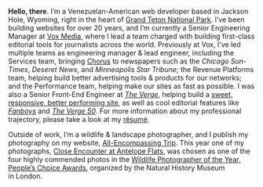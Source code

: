 **Hello, there**. I’m a Venezuelan-American web developer based in Jackson Hole, Wyoming, right in the heart of [Grand Teton National Park](https://www.allencompassingtrip.com/tagged/grand-teton-national-park). I’ve been building websites for over 20 years, and I’m currently a Senior Engineering Manager at [Vox Media](https://www.voxmedia.com), where I lead a team charged with building first-class editorial tools for journalists across the world. Previously at Vox, I’ve led multiple teams as engineering manager & lead engineer, including the Services team, bringing [Chorus](https://getchorus.voxmedia.com/) to newspapers such as the _Chicago Sun-Times_, _Deseret News_, and _Minneapolis Star Tribune_; the Revenue Platforms team, helping build better advertising tools & products for our networks; and the Performance team, helping make our sites as fast as possible. I was also a Senior Front-End Engineer at _[The Verge](https://www.theverge.com)_, helping build a [sweet, responsive, better performing site](https://www.theverge.com/2014/9/2/6096609/welcome-to-verge-2-0), as well as cool editorial features like _[Fanboys](https://www.theverge.com/2014/1/21/5307992/inside-the-mind-of-a-fanboy)_ and _[The&nbsp;Verge&nbsp;50](https://www.theverge.com/a/the-verge-50)_. For more information about my professional trajectory, please take a look at my [résumé](/resume.html).

Outside of work, I’m a wildlife & landscape photographer, and I publish my photography on my website, [All-Encompassing Trip](https://www.allencompassingtrip.com). This year one of my photographs, [Close Encounter at Antelope Flats](https://www.allencompassingtrip.com/2019/4/16/2619/close-encounter), was chosen as one of the four highly commended photos in the [Wildlife Photographer of the Year, People’s Choice Awards](https://www.nhm.ac.uk/wpy/gallery/2020-close-encounter), organized by the Natural History Museum in&nbsp;London.
